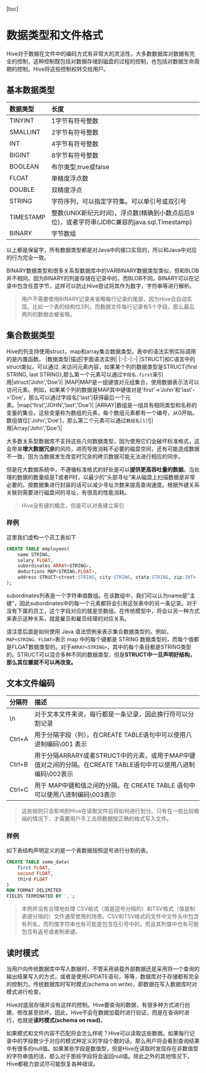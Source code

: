 [toc]
# 数据类型和文件格式
Hive对于数据在文件中的编码方式有非常大的灵活性，大多数数据库对数据有完全的控制，这种控制既包括对数据存储到磁盘的过程的控制，也包括对数据生命周期的控制。Hive将这些控制权转交给用户。

## 基本数据类型

|数据类型|长度|
|:-|:-|
|TINYINT|1字节有符号整数|
|SMALLINT|2字节有符号整数|
|INT|4字节有符号整数|
|BIGINT|8字节有符号整数|
|BOOLEAN|布尔类型,true或false|
|FLOAT|单精度浮点数|
|DOUBLE|双精度浮点|
|STRING|字符序列，可以指定字符集。可以单引号或双引号|
|TIMESTAMP|整数(UNIX新纪元时间)，浮点数(精确到小数点后后9位)，或者字符串(JDBC兼容的java.sql.Timestamp)|
|BINARY|字节数组|

以上都是保留字，所有数据类型都是对Java中的接口实现的，所以和Java中对应的行为完全一致。

BINARY数据类型和很多关系型数据库中的VARBINARY数据类型类似，但和BLOB并不相同。因为BINARY的列是存储在记录中的，而BLOB不同。BINARY可以在记录中包含任意字节，这样可以防止Hive尝试将其作为数字，字符串等进行解析。

> 用户不需要使用BINARY记录来省略每行记录的尾部，因为Hive会自动实现。比如一个表的结构位3列，而数据文件每行记录有5个字段，那么最后两列的数据会被省略。

## 集合数据类型
Hive的列支持使用struct，map和array集合数据类型。表中的语法实例实际调用的是内置函数。
|数据类型|描述|字面语法实例|
|:-|:-|:-|
|STRUCT|和C语言中的struct类似，可以通过`.`来访问元素内容，如果某个列的数据类型是STRUCT{first STRING, last STRING},那么第一个元素可以通过`字段名.first`来引用|struct('John','Doe')|
|MAP|MAP是一组键值对元组集合，使用数据表示法可以访问元素。例如，如果某个列的数据是MAP其中键值对是'first'->'John'和'last'->'Doe'，那么可以通过字段名['last']获得最后一个元素。|map('first','JOHN','last','Doe')|
|ARRAY|数组是一组具有相同类型和名称的变量的集合。这些变量称为数组的元素，每个数组元素都有一个编号，从0开始。数组值位['John','Doe']，那么第二个元素可以通过`数组名[1]`引用|Array('John','Doe')|

大多数关系型数据库不支持这些几何数据类型，因为使用它们会破坏标准格式，这会带来**增大数据冗余**的风险，进而导致消耗不必要的磁盘空间，还有可能造成数据不一致，因为当数据发生改变时冗余的拷贝数据可能无法进行相应的同步。

但是在大数据系统中，不遵循标准格式的好处是可以**提供更高吞吐量的数据**。当处理的数据的数量级是T或者P时，以最少的“头部寻址”来从磁盘上扫描数据是非常必要的。按数据集进行封装的话可以减少寻址次数来提高查询速度。根据外键关系关联则需要进行磁盘间的寻址，有很高的性能消耗。

> Hive没有键的概念，但是可以对表建立索引

### 样例
这里我们虚构一个员工表如下
```sql
CREATE TABLE employees(
    name STRING,
    salary FLOAT,
    subordinates ARRAY<STRING>,
    deductions MAP<STRING,FLOAT>,
    address STRUCT<street:STRING, city:STRING, state:STRING, zip:INT>
);
```
subordinates列表是一个字符串值数组。在该数组中，我们可以认为name是“主键”，因此subordinates中的每一个元素都将会引用这张表中的另一条记录。对于没有下属的员工，这个字段对应的就是空数组。在传统模型中，将会以另一种方式来表示这种关系，就是雇员和雇员经理的对应关系。

请注意后面是如何使用 Java 语法惯例来表示集合数据类型的。例如，`MAP<STRING，FLOAT>`表示 map 中的每个键都是 STRING 数据类型的，而每个值都是FLOAT数据类型的。对于`ARRAY<STRING>`，其中的每个条目都是STRING类型的。STRUCT可以混合多种不同的数据类型，但是**STRUCT中一旦声明好结构，那么其位置就不可以再改变。**

## 文本文件编码
|分隔符|描述|
|:-|:-|
|\n|对于文本文件来说，每行都是一条记录，因此换行符可以分割记录|
|Ctrl+A|用于分隔字段（列）。在CREATE TABLE语句中可以使用八进制编码\001 表示|
|Ctrl+B|用于分隔ARRARY或者STRUCT中的元素，或用于MAP中键值对之间的分隔。在CREATE TABLE语句中可以使用八进制编码\002表示|
|Ctrl+C|用于 MAP中键和值之间的分隔。在 CREATE TABLE 语句中可以使用八进制编码\003表示|

> 这些规则只会影响到Hive在读取文件后将如何进行划分。只有在一些比较极端的情况下，才需要用户手工去将数据按正确的格式写入文件。

### 样例
如下表结构声明定义的是一个表数据按照逗号进行分割的表。
```sql
CREATE TABLE some_data(
    first FLOAT,
    second FLOAT,
    third FLOAT
)
ROW FORMAT DELIMITED
FIELDS TERMINATED BY ',';
```
> 本例并没有合理地处理 CSV格式（值是逗号分隔的）和TSV格式（值是制表键分隔的）文件通常使用的场景。CSV和TSV格式的文件中文件头中包含有列名，而列值字符串也有可能是包含在引号中的，而且其列值中也有可能包含有返号或者制表键。

## 读时模式
当用户向传统数据库中写入数据时，不管采用装载外部数据还是采用将一个查询的输出结果写入的方式，或者是使用UPDATE语句，等等，数据库对于存储都有完全的控制力。传统数据库时写时模式(schema on write)，即数据在写入数据库时对模式进行检查。

Hive对底层存储并没有这样的控制。Hive要查询的数据，有很多种方式进行创建、修改甚至损坏。因此，Hive不会在数据加载时进行验证，而是在查询时进行，也就是**读时模式(schema on read)**。

如果模式和文件内容不匹配将会怎么样呢？Hive可以读取这些数据。如果每行记录中的字段数少于对应的模式种定义的字段个数的话，那么用户将会看到查询结果中有很多的null值。如果某些字段是数值型，但是Hive在读取时发现存在非数值型的字符串值的话，那么对于那些字段将会返回null值。除此之外的其他情况下，Hive都极力尝试尽可能恢复各种错误。
